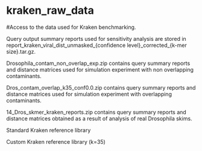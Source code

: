 # kraken_raw_data

#Access to the data used for Kraken benchmarking.

Query output summary reports used for sensitivity analysis are stored in report\_kraken\_viral\_dist\_unmasked\_{confidence level}\_corrected\_{k-mer size}.tar.gz.

Drosophila_contam_non_overlap_exp.zip contains query summary reports and distance matrices used for simulation experiment with non overlapping contaminants.

Dros_contam_overlap_k35_conf0.0.zip	contains query summary reports and distance matrices used for simulation experiment with overlapping contaminants.

14_Dros_skmer_kraken_reports.zip contains query summary reports and distance matrices obtained as a result of analysis of real Drosophila skims.


Standard Kraken reference library 

Custom Kraken reference library (k=35) 
